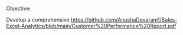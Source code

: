 Objective:

Develop a comprehensive
https://github.com/AnushaDevaram1/Sales-Excel-Analytics/blob/main/Customer%20Performance%20Report.pdf

